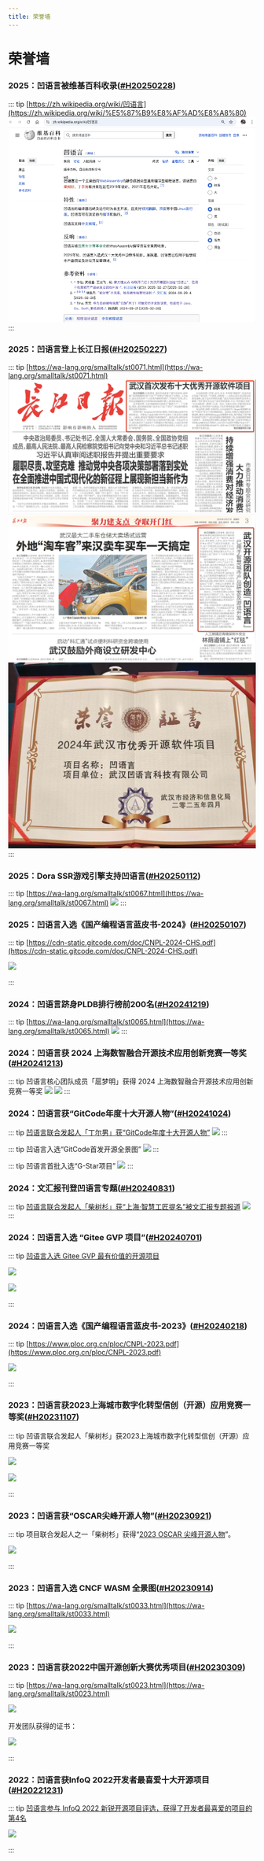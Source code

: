 ```yaml
---
title: 荣誉墙
---
```


# 荣誉墙


<div id="H20250228"></div>

### 2025：凹语言被维基百科收录([#H20250228](#H20250228))

::: tip [https://zh.wikipedia.org/wiki/凹语言](https://zh.wikipedia.org/wiki/%E5%87%B9%E8%AF%AD%E8%A8%80)
![](./2025-wiki/st0073-01.png)
:::

<div id="H20250227"></div>

### 2025：凹语言登上长江日报([#H20250227](#H20250227))

::: tip [https://wa-lang.org/smalltalk/st0071.html](https://wa-lang.org/smalltalk/st0071.html)
![](./2025-cjrb/st0071-01.png)
![](./2025-cjrb/st0071-02.png)
![](./2025-cjrb/st0077-03.jpg)
:::

<div id="H20250112"></div>

### 2025：Dora SSR游戏引擎支持凹语言([#H20250112](#H20250112))

::: tip [https://wa-lang.org/smalltalk/st0067.html](https://wa-lang.org/smalltalk/st0067.html)
![](./2025-dora-ssr/st0067-04.png)
:::

<div id="H20250107"></div>

### 2025：凹语言入选《国产编程语言蓝皮书-2024》([#H20250107](#H20250107))

::: tip [https://cdn-static.gitcode.com/doc/CNPL-2024-CHS.pdf](https://cdn-static.gitcode.com/doc/CNPL-2024-CHS.pdf)

![](./2025-ploc/CNPL-2024-CHS.png)

:::


<div id="H20241219"></div>

### 2024：凹语言跻身PLDB排行榜前200名([#H20241219](#H20241219))

::: tip [https://wa-lang.org/smalltalk/st0065.html](https://wa-lang.org/smalltalk/st0065.html)
![](./2024-pldb/st0065-01.png)
:::

<div id="H20241213"></div>

### 2024：凹语言获 2024 上海数智融合开源技术应用创新竞赛一等奖([#H20241213](#H20241213))

::: tip 凹语言核心团队成员「扈梦明」获得 2024 上海数智融合开源技术应用创新竞赛一等奖
![](./2024-shanghai/shanghai-hu-01.png)
![](./2024-shanghai/shanghai-hu-02.png)
:::


### 2024：凹语言获“GitCode年度十大开源人物”([#H20241024](#H20241024))

::: tip [凹语言联合发起人「丁尔男」获“GitCode年度十大开源人物”](https://mp.weixin.qq.com/s/ErmxRS4u7bL--vsgC2ZPqw)
![](./2024-gitcode/ending.png)
:::

::: tip 凹语言入选“GitCode首发开源全景图”
![](./2024-gitcode/landscape-wa.png)
:::

::: tip 凹语言首批入选“G-Star项目”
![](./2024-gitcode/gstar-wa.jpg)
:::

### 2024：文汇报刊登凹语言专题([#H20240831](#H20240831))

::: tip [凹语言联合发起人「柴树杉」获“上海·智慧工匠提名”被文汇报专题报道](https://dzb.whb.cn/imgPath/2024-08-29/40829.pdf)
![](./2024-wenhuibao/st0058-01.png)
:::

### 2024：凹语言入选 “Gitee GVP 项目”([#H20240701](#H20240701))

::: tip [凹语言入选 Gitee GVP 最有价值的开源项目](https://wa-lang.org/smalltalk/st0043.html)

![](./2024-gitee/st0043-01.jpg)

![](./2024-gitee/st0043-03.png)

:::


### 2024：凹语言入选《国产编程语言蓝皮书-2023》([#H20240218](#H20240218))

::: tip [https://www.ploc.org.cn/ploc/CNPL-2023.pdf](https://www.ploc.org.cn/ploc/CNPL-2023.pdf)

![](./2024-ploc/CNPL-2023.png)

:::

### 2023：凹语言获2023上海城市数字化转型信创（开源）应用竞赛一等奖([#H20231107](#H20231107))

::: tip 凹语言联合发起人「柴树杉」获2023上海城市数字化转型信创（开源）应用竞赛一等奖

![](./2023-shanghai/2023-shanghai-chai-01.jpg)

![](./2023-shanghai/2023-shanghai-chai-02.jpg)


:::

### 2023：凹语言获“OSCAR尖峰开源人物”([#H20230921](#H20230921))

::: tip 项目联合发起人之一「柴树杉」获得“[2023 OSCAR 尖峰开源人物](https://mp.weixin.qq.com/s/xm6jiy7cRGlgHD9e8vzOuQ)”。

![](./2023-oscar/st0034-03.jpg)

:::


### 2023：凹语言入选 CNCF WASM 全景图([#H20230914](#H20230914))

::: tip [https://wa-lang.org/smalltalk/st0033.html](https://wa-lang.org/smalltalk/st0033.html)

![](./2023-cncf/st0033-01.png)

:::

### 2023：凹语言获2022中国开源创新大赛优秀项目([#H20230309](#H20230309))

::: tip [https://wa-lang.org/smalltalk/st0023.html](https://wa-lang.org/smalltalk/st0023.html)

![](./2023-bjos/zhengshu-wa.jpg)

开发团队获得的证书：

![](./2023-bjos/zhengshu-all.png)


:::

### 2022：凹语言获InfoQ 2022开发者最喜爱十大开源项目([#H20221231](#H20221231))

::: tip [凹语言参与 InfoQ 2022 新锐开源项目评选，获得了开发者最喜爱的项目的第4名](https://wa-lang.org/smalltalk/st0017.html)

![](./2022-infoq/st0017-07.jpg)

:::

